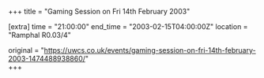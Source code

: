 +++
title = "Gaming Session on Fri 14th February 2003"

[extra]
time = "21:00:00"
end_time = "2003-02-15T04:00:00Z"
location = "Ramphal R0.03/4"

original = "https://uwcs.co.uk/events/gaming-session-on-fri-14th-february-2003-1474488938860/"    
+++



